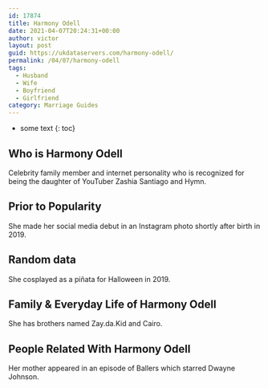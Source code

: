 ```yaml
---
id: 17874
title: Harmony Odell
date: 2021-04-07T20:24:31+00:00
author: victor
layout: post
guid: https://ukdataservers.com/harmony-odell/
permalink: /04/07/harmony-odell
tags:
  - Husband
  - Wife
  - Boyfriend
  - Girlfriend
category: Marriage Guides
---
```


* some text
{: toc}


## Who is Harmony Odell



Celebrity family member and internet personality who is recognized for being the daughter of YouTuber Zashia Santiago and Hymn.

                
                
                
## Prior to Popularity



She made her social media debut in an Instagram photo shortly after birth in 2019.

                
                
                
## Random data



She cosplayed as a piñata for Halloween in 2019.

                
                
                
## Family & Everyday Life of Harmony Odell



She has brothers named Zay.da.Kid and Cairo.

                
                
                
## People Related With Harmony Odell



Her mother appeared in an episode of Ballers which starred Dwayne Johnson. 

                
              
            
          
          
          